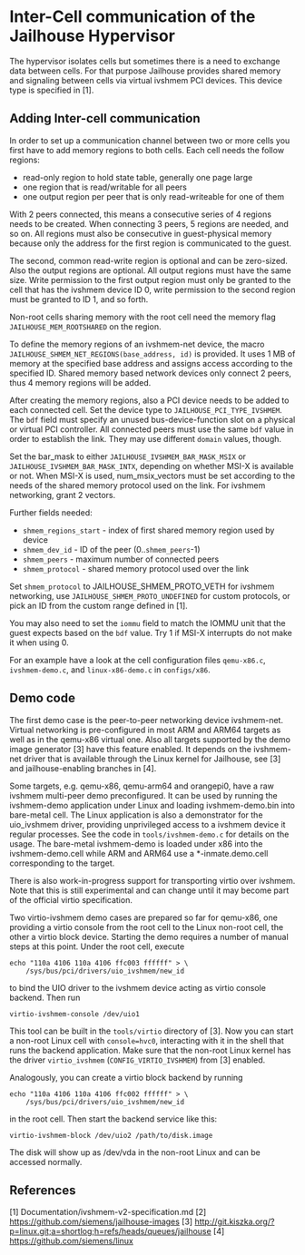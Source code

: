 Inter-Cell communication of the Jailhouse Hypervisor
====================================================

The hypervisor isolates cells but sometimes there is a need to exchange data
between cells. For that purpose Jailhouse provides shared memory and signaling
between cells via virtual ivshmem PCI devices. This device type is specified
in [1].


Adding Inter-cell communication
-------------------------------

In order to set up a communication channel between two or more cells you first
have to add memory regions to both cells. Each cell needs the follow regions:

 - read-only region to hold state table, generally one page large
 - one region that is read/writable for all peers
 - one output region per peer that is only read-writeable for one of them

With 2 peers connected, this means a consecutive series of 4 regions needs to
be created. When connecting 3 peers, 5 regions are needed, and so on. All
regions must also be consecutive in guest-physical memory because only the
address for the first region is communicated to the guest.

The second, common read-write region is optional and can be zero-sized. Also
the output regions are optional. All output regions must have the same size.
Write permission to the first output region must only be granted to the cell
that has the ivshmem device ID 0, write permission to the second region must be
granted to ID 1, and so forth.

Non-root cells sharing memory with the root cell need the memory flag
`JAILHOUSE_MEM_ROOTSHARED` on the region.

To define the memory regions of an ivshmem-net device, the macro
`JAILHOUSE_SHMEM_NET_REGIONS(base_address, id)` is provided. It uses 1 MB of
memory at the specified base address and assigns access according to the
specified ID. Shared memory based network devices only connect 2 peers, thus
4 memory regions will be added.

After creating the memory regions, also a PCI device needs to be added to each
connected cell. Set the device type to `JAILHOUSE_PCI_TYPE_IVSHMEM`. The `bdf`
field must specify an unused bus-device-function slot on a physical or virtual
PCI controller. All connected peers must use the same `bdf` value in order to
establish the link. They may use different `domain` values, though.

Set the bar_mask to either `JAILHOUSE_IVSHMEM_BAR_MASK_MSIX` or
`JAILHOUSE_IVSHMEM_BAR_MASK_INTX`, depending on whether MSI-X is available or
not. When MSI-X is used, num_msix_vectors must be set according to the needs of
the shared memory protocol used on the link. For ivshmem networking, grant 2
vectors.

Further fields needed:
 - `shmem_regions_start` - index of first shared memory region used by device
 - `shmem_dev_id` - ID of the peer (0..`shmem_peers`-1)
 - `shmem_peers` - maximum number of connected peers
 - `shmem_protocol` - shared memory protocol used over the link

Set `shmem_protocol` to JAILHOUSE_SHMEM_PROTO_VETH for ivshmem networking, use
`JAILHOUSE_SHMEM_PROTO_UNDEFINED` for custom protocols, or pick an ID from the
custom range defined in [1].

You may also need to set the `iommu` field to match the IOMMU unit that the
guest expects based on the `bdf` value. Try 1 if MSI-X interrupts do not make
it when using 0.

For an example have a look at the cell configuration files `qemu-x86.c`,
`ivshmem-demo.c`, and `linux-x86-demo.c` in `configs/x86`.


Demo code
---------

The first demo case is the peer-to-peer networking device ivshmem-net. Virtual
networking is pre-configured in most ARM and ARM64 targets as well as in the
qemu-x86 virtual one. Also all targets supported by the demo image generator
[3] have this feature enabled. It depends on the ivshmem-net driver that is
available through the Linux kernel for Jailhouse, see [3] and jailhouse-enabling
branches in [4].

Some targets, e.g. qemu-x86, qemu-arm64 and orangepi0, have a raw ivshmem
multi-peer demo preconfigured. It can be used by running the ivshmem-demo
application under Linux and loading ivshmem-demo.bin into bare-metal cell. The
Linux application is also a demonstrator for the uio_ivshmem driver, providing
unprivileged access to a ivshmem device it regular processes. See the code in
`tools/ivshmem-demo.c` for details on the usage. The bare-metal ivshmem-demo is
loaded under x86 into the ivshmem-demo.cell while ARM and ARM64 use a
*-inmate.demo.cell corresponding to the target.

There is also work-in-progress support for transporting virtio over ivshmem.
Note that this is still experimental and can change until it may become part of
the official virtio specification.

Two virtio-ivshmem demo cases are prepared so far for qemu-x86, one providing a
virtio console from the root cell to the Linux non-root cell, the other a
virtio block device. Starting the demo requires a number of manual steps at
this point. Under the root cell, execute

    echo "110a 4106 110a 4106 ffc003 ffffff" > \
        /sys/bus/pci/drivers/uio_ivshmem/new_id

to bind the UIO driver to the ivshmem device acting as virtio console backend.
Then run

    virtio-ivshmem-console /dev/uio1

This tool can be built in the `tools/virtio` directory of [3]. Now you can
start a non-root Linux cell with `console=hvc0`, interacting with it in the
shell that runs the backend application. Make sure that the non-root Linux
kernel has the driver `virtio_ivshmem` (`CONFIG_VIRTIO_IVSHMEM`) from [3]
enabled.

Analogously, you can create a virtio block backend by running

    echo "110a 4106 110a 4106 ffc002 ffffff" > \
        /sys/bus/pci/drivers/uio_ivshmem/new_id

in the root cell. Then start the backend service like this:

    virtio-ivshmem-block /dev/uio2 /path/to/disk.image

The disk will show up as /dev/vda in the non-root Linux and can be accessed
normally.


References
----------

[1] Documentation/ivshmem-v2-specification.md
[2] https://github.com/siemens/jailhouse-images
[3] http://git.kiszka.org/?p=linux.git;a=shortlog;h=refs/heads/queues/jailhouse
[4] https://github.com/siemens/linux
